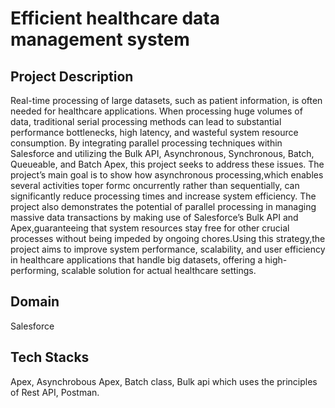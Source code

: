 # **Efficient healthcare data management system**

## **Project Description**
 Real-time processing of large datasets, such as patient information, is often needed for healthcare applications. When processing huge volumes of data, traditional serial processing methods can lead to substantial performance bottlenecks, high latency, and wasteful system resource consumption. By integrating parallel processing techniques within Salesforce and utilizing the Bulk API, Asynchronous, Synchronous, Batch, Queueable, and Batch Apex, this project seeks to address these issues. The project’s main goal is 
to show how asynchronous processing,which enables several activities toper formc oncurrently rather than sequentially, can significantly reduce processing times and increase system efficiency. The project also demonstrates the potential of parallel processing in managing massive data transactions by making use of Salesforce’s Bulk API and Apex,guaranteeing that system resources stay free for other crucial processes without being impeded by ongoing chores.Using this strategy,the project aims to improve system performance, scalability, and user efficiency in healthcare applications that handle big datasets, offering a high-performing, scalable solution for actual healthcare settings.


## **Domain**
Salesforce

## **Tech Stacks**
Apex,
 Asynchrobous Apex,
 Batch class,
 Bulk api which uses the principles of Rest API,
 Postman.


